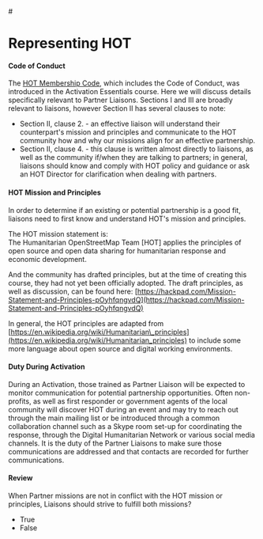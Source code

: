 \#

# Representing HOT

#### Code of Conduct

The [HOT Membership Code](http://hotosm.org/sites/default/files/HOT_Membership_Code.pdf), which includes the Code of Conduct, was introduced in the Activation Essentials course. Here we will discuss details specifically relevant to Partner Liaisons. Sections I and III are broadly relevant to liaisons, however Section II has several clauses to note:

* Section II, clause 2. - an effective liaison will understand their counterpart's mission and principles and communicate to the HOT community how and why our missions align for an effective partnership.
* Section II, clause 4. - this clause is written almost directly to liaisons, as well as the community if/when they are talking to partners; in general, liaisons should know and comply with HOT policy and guidance or ask an HOT Director for clarification when dealing with partners.

#### HOT Mission and Principles

In order to determine if an existing or potential partnership is a good fit, liaisons need to first know and understand HOT's mission and principles.

The HOT mission statement is:  
The Humanitarian OpenStreetMap Team \[HOT\] applies the principles of open source and open data sharing for humanitarian response and economic development.

And the community has drafted principles, but at the time of creating this course, they had not yet been officially adopted. The draft principles, as well as discussion, can be found here: [https://hackpad.com/Mission-Statement-and-Principles-pOyhfqngvdQ](https://hackpad.com/Mission-Statement-and-Principles-pOyhfqngvdQ)

In general, the HOT principles are adapted from [https://en.wikipedia.org/wiki/Humanitarian\_principles](https://en.wikipedia.org/wiki/Humanitarian_principles) to include some more language about open source and digital working environments.

#### Duty During Activation

During an Activation, those trained as Partner Liaison will be expected to monitor communication for potential partnership opportunities. Often non-profits, as well as first responder or government agents of the local community will discover HOT during an event and may try to reach out through the main mailing list or be introduced through a common collaboration channel such as a Skype room set-up for coordinating the response, through the Digital Humanitarian Network or various social media channels. It is the duty of the Partner Liaisons to make sure those communications are addressed and that contacts are recorded for further communications.

#### Review

When Partner missions are not in conflict with the HOT mission or principles, Liaisons should strive to fulfill both missions?

* True
* False



